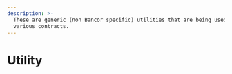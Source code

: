 ```yaml
---
description: >-
  These are generic (non Bancor specific) utilities that are being used by the
  various contracts.
---
```


# Utility

